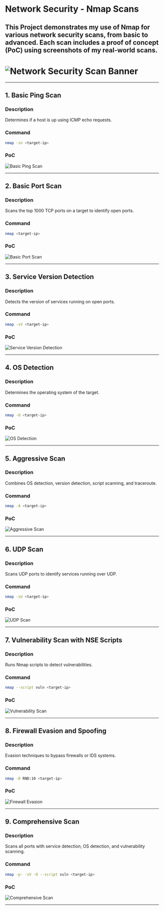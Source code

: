 # Network Security - Nmap Scans

This Project demonstrates my use of Nmap for various network security scans, from basic to advanced. Each scan includes a proof of concept (PoC) using screenshots of my real-world scans.
---
# ![Network Security Scan Banner](https://github.com/jeymo092/Network-Scanning/blob/b8c576520a3d0621aad9c7a0a5429f372589b4ca/NETWORK%20SCANNING.png)


---

## 1. **Basic Ping Scan**

### Description
Determines if a host is up using ICMP echo requests.

### Command
```bash
nmap -sn <target-ip>
```

### PoC
![Basic Ping Scan](https://github.com/jeymo092/Network-Scanning/blob/b8c576520a3d0621aad9c7a0a5429f372589b4ca/SCAN%201.png)

---

## 2. **Basic Port Scan**

### Description
Scans the top 1000 TCP ports on a target to identify open ports.

### Command
```bash
nmap <target-ip>
```

### PoC
![Basic Port Scan](https://github.com/jeymo092/Network-Scanning/blob/b8c576520a3d0621aad9c7a0a5429f372589b4ca/SCAN%202.png)

---

## 3. **Service Version Detection**

### Description
Detects the version of services running on open ports.

### Command
```bash
nmap -sV <target-ip>
```

### PoC
![Service Version Detection](https://github.com/jeymo092/Network-Scanning/blob/b8c576520a3d0621aad9c7a0a5429f372589b4ca/SCAN%203.png)

---

## 4. **OS Detection**

### Description
Determines the operating system of the target.

### Command
```bash
nmap -O <target-ip>
```

### PoC
![OS Detection](https://github.com/jeymo092/Network-Scanning/blob/b8c576520a3d0621aad9c7a0a5429f372589b4ca/SCAN%204.png)

---

## 5. **Aggressive Scan**

### Description
Combines OS detection, version detection, script scanning, and traceroute.

### Command
```bash
nmap -A <target-ip>
```

### PoC
![Aggressive Scan](https://github.com/jeymo092/Network-Scanning/blob/b8c576520a3d0621aad9c7a0a5429f372589b4ca/scan%206.png)

---

## 6. **UDP Scan**

### Description
Scans UDP ports to identify services running over UDP.

### Command
```bash
nmap -sU <target-ip>
```

### PoC
![UDP Scan](https://github.com/jeymo092/Network-Scanning/blob/b8c576520a3d0621aad9c7a0a5429f372589b4ca/SCAN%205.png)

---

## 7. **Vulnerability Scan with NSE Scripts**

### Description
Runs Nmap scripts to detect vulnerabilities.

### Command
```bash
nmap --script vuln <target-ip>
```

### PoC
![Vulnerability Scan](https://github.com/jeymo092/Network-Scanning/blob/b8c576520a3d0621aad9c7a0a5429f372589b4ca/scan%207.png)

---

## 8. **Firewall Evasion and Spoofing**

### Description
Evasion techniques to bypass firewalls or IDS systems.

### Command
```bash
nmap -D RND:10 <target-ip>
```

### PoC
![Firewall Evasion](https://github.com/jeymo092/Network-Scanning/blob/b8c576520a3d0621aad9c7a0a5429f372589b4ca/SCABN%208.png)

---

## 9. **Comprehensive Scan**

### Description
Scans all ports with service detection, OS detection, and vulnerability scanning.

### Command
```bash
nmap -p- -sV -O --script vuln <target-ip>
```

### PoC
![Comprehensive Scan](https://github.com/jeymo092/Network-Scanning/blob/main/scan%209.png)

---
